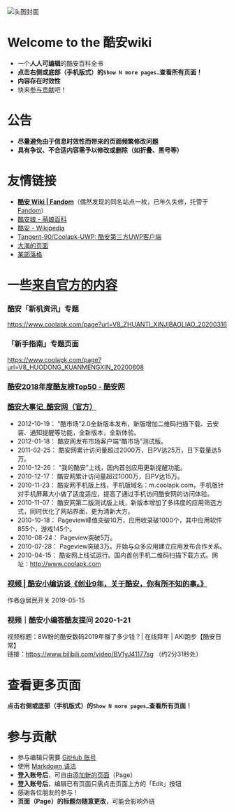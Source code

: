 ![头图封面](https://i.loli.net/2020/07/05/s5WwakEIteGFR9K.png)

# Welcome to the 酷安wiki
- 一个**人人可编辑**的酷安百科全书
- **点击右侧或底部（手机版式）的`Show N more pages…`查看所有页面！**
- **内容存在时效性**
- 快来[参与贡献](https://github.com/Coolapk-Fan/wiki/wiki#%E5%8F%82%E4%B8%8E%E8%B4%A1%E7%8C%AE)吧！
 
# 公告
- **尽量避免由于信息时效性而带来的页面频繁修改问题**
- **具有争议、不合适内容需予以修改或删除（如折叠、黑号等）**

# 友情链接
- [**酷安 Wiki | Fandom**](https://coolapk.fandom.com/zh/wiki/%E9%85%B7%E5%AE%89_Wiki)（偶然发现的同名站点一枚，已年久失修，托管于[Fandom](https://www.fandom.com/explore-zh?uselang=zh)）
- [酷安娘 - 萌娘百科](https://zh.moegirl.org/%E9%85%B7%E5%AE%89%E5%A8%98)
- [酷安 - Wikipedia](https://zh.wikipedia.org/wiki/%E9%85%B7%E5%AE%89)
- [Tangent-90/Coolapk-UWP: 酷安第三方UWP客户端](https://github.com/Tangent-90/Coolapk-UWP)
- [大海的页面](https://www.1dm.top/)
- [某部落格](https://www.lihuablog.tk/)

# 一些[来自官方的内容](https://github.com/Coolapk-Fan/wiki/wiki/%E6%9D%A5%E8%87%AA%E5%AE%98%E6%96%B9%E7%9A%84%E5%86%85%E5%AE%B9)
### 酷安「新机资讯」专题
https://www.coolapk.com/page?url=V8_ZHUANTI_XINJIBAOLIAO_20200316
### 「新手指南」专题页面
https://www.coolapk.com/page?url=V8_HUODONG_KUANMENGXIN_20200608
### [酷安2018年度酷友榜Top50 - 酷安网](https://www.coolapk.com/h5/kuyou_top_50)
### [酷安大事记_酷安网（官方）](https://web.archive.org/web/20170606130515/http://coolapk.com/about/history.html)
- 2012-10-19： “酷市场”2.0全新版本发布，新版增加二维码扫描下载、云安装、通知提醒等功能，全新版本，全新体验。
- 2012-01-18： 酷安网发布市场客户端“酷市场”测试版。
- 2011-02-25： 酷安网累计访问量超过2000万，日PV达25万，日下载量达5万。
- 2010-12-26： “我的酷安”上线，国内首创应用更新提醒功能。
- 2010-12-17： 酷安网累计访问量超过1000万，日PV达15万。
- 2010-11-23： 酷安网手机版上线，手机版域名：m.coolapk.com，手机版针对手机屏幕大小做了适度适应，提高了通过手机访问酷安网的访问体验。
- 2010-11-07： 酷安网第二版测试版上线，新版本增加了多纬度的应用筛选方式，同时优化了网站界面，更为清新大方。
- 2010-10-18： Pageview峰值突破10万，应用收录破1000个，其中应用软件855个，游戏145个。
- 2010-08-24： Pageview突破5万。
- 2010-07-28： Pageview突破3万。开始与众多应用建立应用发布合作关系。
- 2010-04-15： 酷安网上线试运行。国内首创手机二维码扫描下载方式。网址：http://www.coolapk.com
### [视频 | 酷安小编访谈《创业9年，关于酷安，你有所不知的事。》](https://www.bilibili.com/video/BV1P4411J7Go)
作者@居民开关 2019-05-15
### 视频｜酷安小编答酷友提问 2020-1-21
视频标题：8W粉的酷安数码2019年赚了多少钱？| 在线拜年 | AKI跑步【酷安日常】    
链接：https://www.bilibili.com/video/BV1yJ41177sg （约2分31秒处）

# 查看更多页面
**点击右侧或底部（手机版式）的`Show N more pages…`查看所有页面！**

# 参与贡献
- 参与编辑只需要 [GitHub 账号](https://help.github.com/cn/github/getting-started-with-github/signing-up-for-a-new-github-account)
- 使用 [Markdown 语法](https://www.runoob.com/markdown/md-tutorial.html)
- **登入账号后**，可自由[添加新的页面](https://github.com/Coolapk-Fan/wiki/wiki/_new)（Page）
- **登入账号后**，编辑已有页面只需点击页面上方的「Edit」按钮
- 感谢各位朋友的参与！
- **页面（Page）的标题勿随意更改**，可能会影响外链